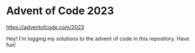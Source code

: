 # Advent of Code 2023
https://adventofcode.com/2023

Hey! I'm logging my solutions to the advent of code in this repository. Have fun!